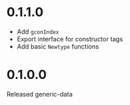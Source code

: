 # 0.1.1.0

- Add `gconIndex`
- Export interface for constructor tags
- Add basic `Newtype` functions

# 0.1.0.0

Released generic-data
